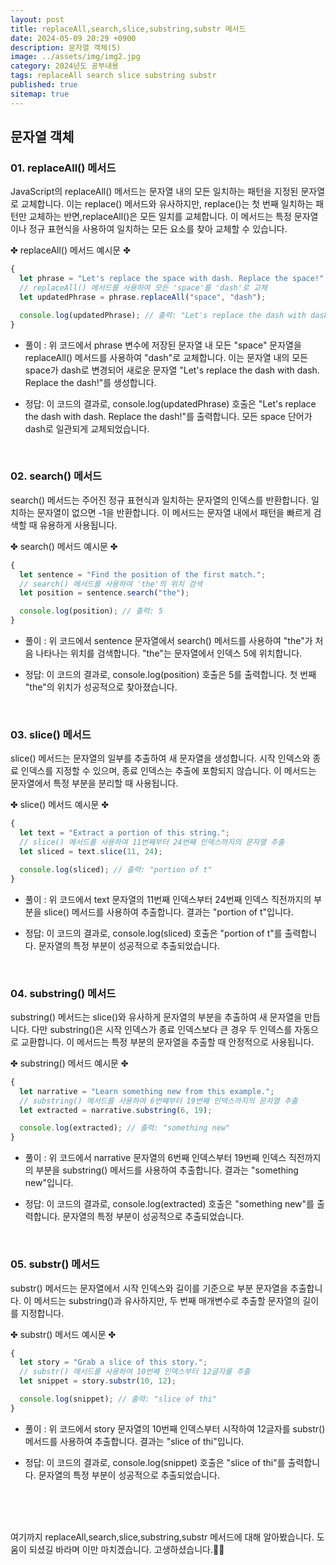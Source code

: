 ```yaml
---
layout: post
title: replaceAll,search,slice,substring,substr 메서드
date: 2024-05-09 20:29 +0900
description: 문자열 객체(5)
image: ../assets/img/img2.jpg
category: 2024년도 공부내용
tags: replaceAll search slice substring substr
published: true
sitemap: true
---
```


## 문자열 객체<br />

### 01. replaceAll() 메서드

JavaScript의 replaceAll() 메서드는 문자열 내의 모든 일치하는 패턴을 지정된 문자열로 교체합니다.
이는 replace() 메서드와 유사하지만, replace()는 첫 번째 일치하는 패턴만 교체하는 반면,replaceAll()은 모든 일치를 교체합니다.
이 메서드는 특정 문자열이나 정규 표현식을 사용하여 일치하는 모든 요소를 찾아 교체할 수 있습니다.

✤ replaceAll() 메서드 예시문 ✤

```javascript
{
  let phrase = "Let's replace the space with dash. Replace the space!";
  // replaceAll() 메서드를 사용하여 모든 'space'를 'dash'로 교체
  let updatedPhrase = phrase.replaceAll("space", "dash");

  console.log(updatedPhrase); // 출력: "Let's replace the dash with dash. Replace the dash!"
}
```

- 풀이 :
  위 코드에서 phrase 변수에 저장된 문자열 내 모든 "space" 문자열을 replaceAll() 메서드를 사용하여 "dash"로 교체합니다.
  이는 문자열 내의 모든 space가 dash로 변경되어 새로운 문자열 "Let's replace the dash with dash. Replace the dash!"를 생성합니다.

- 정답:
  이 코드의 결과로, console.log(updatedPhrase) 호출은 "Let's replace the dash with dash. Replace the dash!"를 출력합니다.
  모든 space 단어가 dash로 일관되게 교체되었습니다.

<br />

### 02. search() 메서드

search() 메서드는 주어진 정규 표현식과 일치하는 문자열의 인덱스를 반환합니다.
일치하는 문자열이 없으면 -1을 반환합니다. 이 메서드는 문자열 내에서 패턴을 빠르게 검색할 때 유용하게 사용됩니다.

✤ search() 메서드 예시문 ✤

```javascript
{
  let sentence = "Find the position of the first match.";
  // search() 메서드를 사용하여 'the'의 위치 검색
  let position = sentence.search("the");

  console.log(position); // 출력: 5
}
```

- 풀이 :
  위 코드에서 sentence 문자열에서 search() 메서드를 사용하여 "the"가 처음 나타나는 위치를 검색합니다.
  "the"는 문자열에서 인덱스 5에 위치합니다.

- 정답:
  이 코드의 결과로, console.log(position) 호출은 5를 출력합니다.
  첫 번째 "the"의 위치가 성공적으로 찾아졌습니다.

<br />

### 03. slice() 메서드

slice() 메서드는 문자열의 일부를 추출하여 새 문자열을 생성합니다.
시작 인덱스와 종료 인덱스를 지정할 수 있으며, 종료 인덱스는 추출에 포함되지 않습니다.
이 메서드는 문자열에서 특정 부분을 분리할 때 사용됩니다.

✤ slice() 메서드 예시문 ✤

```javascript
{
  let text = "Extract a portion of this string.";
  // slice() 메서드를 사용하여 11번째부터 24번째 인덱스까지의 문자열 추출
  let sliced = text.slice(11, 24);

  console.log(sliced); // 출력: "portion of t"
}
```

- 풀이 :
  위 코드에서 text 문자열의 11번째 인덱스부터 24번째 인덱스 직전까지의 부분을 slice() 메서드를 사용하여 추출합니다.
  결과는 "portion of t"입니다.

- 정답:
  이 코드의 결과로, console.log(sliced) 호출은 "portion of t"를 출력합니다.
  문자열의 특정 부분이 성공적으로 추출되었습니다.

<br />

### 04. substring() 메서드

substring() 메서드는 slice()와 유사하게 문자열의 부분을 추출하여 새 문자열을 만듭니다.
다만 substring()은 시작 인덱스가 종료 인덱스보다 큰 경우 두 인덱스를 자동으로 교환합니다.
이 메서드는 특정 부분의 문자열을 추출할 때 안정적으로 사용됩니다.

✤ substring() 메서드 예시문 ✤

```javascript
{
  let narrative = "Learn something new from this example.";
  // substring() 메서드를 사용하여 6번째부터 19번째 인덱스까지의 문자열 추출
  let extracted = narrative.substring(6, 19);

  console.log(extracted); // 출력: "something new"
}
```

- 풀이 :
  위 코드에서 narrative 문자열의 6번째 인덱스부터 19번째 인덱스 직전까지의 부분을 substring() 메서드를 사용하여 추출합니다.
  결과는 "something new"입니다.

- 정답:
  이 코드의 결과로, console.log(extracted) 호출은 "something new"를 출력합니다.
  문자열의 특정 부분이 성공적으로 추출되었습니다.

<br />

### 05. substr() 메서드

substr() 메서드는 문자열에서 시작 인덱스와 길이를 기준으로 부분 문자열을 추출합니다.
이 메서드는 substring()과 유사하지만, 두 번째 매개변수로 추출할 문자열의 길이를 지정합니다.

✤ substr() 메서드 예시문 ✤

```javascript
{
  let story = "Grab a slice of this story.";
  // substr() 메서드를 사용하여 10번째 인덱스부터 12글자를 추출
  let snippet = story.substr(10, 12);

  console.log(snippet); // 출력: "slice of thi"
}
```

- 풀이 :
  위 코드에서 story 문자열의 10번째 인덱스부터 시작하여 12글자를 substr() 메서드를 사용하여 추출합니다.
  결과는 "slice of thi"입니다.

- 정답:
  이 코드의 결과로, console.log(snippet) 호출은 "slice of thi"를 출력합니다.
  문자열의 특정 부분이 성공적으로 추출되었습니다.

<br />
<br />
<br />

여기까지 replaceAll,search,slice,substring,substr 메서드에 대해 알아봤습니다.
도움이 되셨길 바라며 이만 마치겠습니다.
고생하셨습니다.🫶😊
